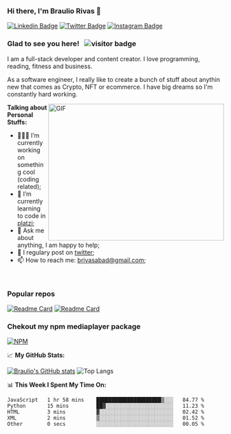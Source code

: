 ### Hi there, I'm Braulio Rivas 👋
[![Linkedin Badge](https://img.shields.io/badge/-LinkedIn-0e76a8?style=flat-square&logo=Linkedin&logoColor=white)](https://www.linkedin.com/in/braulio-rivas-abad/) <!-- [![Website Badge](https://img.shields.io/badge/Website-3b5998?style=flat-square&logo=google-chrome&logoColor=white)](https://gkassym.netlify.app) -->[![Twitter Badge](https://img.shields.io/badge/-Twitter-00acee?style=flat-square&logo=Twitter&logoColor=white)](https://twitter.com/brolio04) [![Instagram Badge](https://img.shields.io/badge/-Instagram-e4405f?style=flat-square&logo=Instagram&logoColor=white)](https://www.instagram.com/braulio_rivas_abad_/)
<!--[![Telegram Badge](https://img.shields.io/badge/-Telegram-0088cc?style=flat-square&logo=Telegram&logoColor=white)](https://t.me/GKassym) -->

### Glad to see you here! &nbsp; ![visitor badge](https://visitor-badge.glitch.me/badge?page_id=brauliorivas)

I am a full-stack developer and content creator. I love programming, reading, fitness and business.

As a software engineer, I really like to create a bunch of stuff about anythin new that comes as Crypto, NFT or ecommerce. I have big dreams so I'm constantly hard working.

<img align="right" alt="GIF" src="https://github.com/Gapur/Gapur/blob/master/coding.gif?raw=true" width="408" height="318" />

**Talking about Personal Stuffs:**

- 👨🏻‍💻 I’m currently working on something cool (coding related);
- 🚀 I’m currently learning to code in [platzi](https://platzi.com);
- 💬 Ask me about anything, I am happy to help;
- 📝 I regulary post on [twitter](https://twitter.com/brolio04);
- 📫 How to reach me: brivasabad@gmail.com;

</br>

### Popular repos
[![Readme Card](https://github-readme-stats.vercel.app/api/pin/?username=brauliorivas&repo=countrieshub)](https://github.com/brauliorivas/countrieshub)
[![Readme Card](https://github-readme-stats.vercel.app/api/pin/?username=brauliorivas&repo=pokedex-interactivo)](https://github.com/brauliorivas/pokedex-interactivo)

### Chekout my npm mediaplayer package
[![NPM](https://img.shields.io/badge/NPM-%23000000.svg?style=for-the-badge&logo=npm&logoColor=white)](https://www.npmjs.com/package/@braulio0000/mediaplayer)


📈 **My GitHub Stats:**

[![Braulio's GitHub stats](https://github-readme-stats.vercel.app/api?username=brauliorivas&theme=tokyonight)](https://github.com/brauliorivas) ![Top Langs](https://github-readme-stats.vercel.app/api/top-langs/?username=brauliorivas&layout=compact&theme=radical)


📊 **This Week I Spent My Time On:**
<!--START_SECTION:waka-->

```text
JavaScript   1 hr 58 mins    █████████████████████▒░░░   84.77 %
Python       15 mins         ██▓░░░░░░░░░░░░░░░░░░░░░░   11.23 %
HTML         3 mins          ▓░░░░░░░░░░░░░░░░░░░░░░░░   02.42 %
XML          2 mins          ▒░░░░░░░░░░░░░░░░░░░░░░░░   01.52 %
Other        0 secs          ░░░░░░░░░░░░░░░░░░░░░░░░░   00.05 %
```

<!--END_SECTION:waka-->
